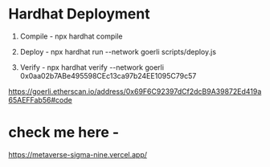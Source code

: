 # Hardhat Deployment

1. Compile - npx hardhat compile 

2. Deploy - npx hardhat run --network goerli scripts/deploy.js  

3. Verify - npx hardhat verify --network goerli 0x0aa02b7ABe495598CEc13ca97b24EE1095C79c57

https://goerli.etherscan.io/address/0x69F6C92397dCf2dcB9A39872Ed419a65AEFFab56#code

# check me here - 
https://metaverse-sigma-nine.vercel.app/